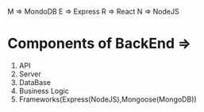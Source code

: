 M => MondoDB
E => Express 
R => React
N => NodeJS

Components of BackEnd =>
=====================
1. API
2. Server
3. DataBase
4. Business Logic
5. Frameworks(Express(NodeJS),Mongoose(MongoDB))
